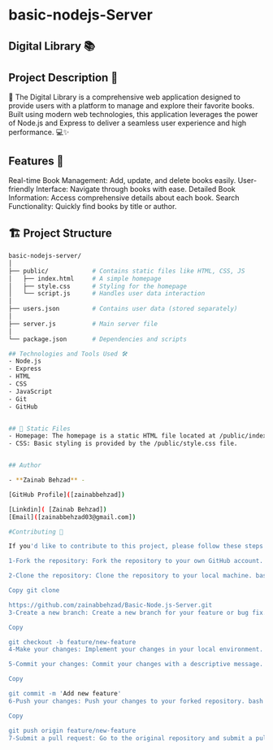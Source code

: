 # basic-nodejs-Server
## Digital Library 📚
## Project Description 📝

🌟 The Digital Library is a comprehensive web application designed to provide users with a platform to manage and explore their favorite books. Built using modern web technologies, this application leverages the power of Node.js and Express to deliver a seamless user experience and high performance. 💻✨

## Features 🎉
Real-time Book Management: Add, update, and delete books easily.
User-friendly Interface: Navigate through books with ease.
Detailed Book Information: Access comprehensive details about each book.
Search Functionality: Quickly find books by title or author.


## 🏗️ Project Structure

```bash
basic-nodejs-server/
│
├── public/            # Contains static files like HTML, CSS, JS
│   ├── index.html     # A simple homepage
│   ├── style.css      # Styling for the homepage
│   └── script.js      # Handles user data interaction
│
├── users.json         # Contains user data (stored separately)
│
├── server.js          # Main server file
│
└── package.json       # Dependencies and scripts

## Technologies and Tools Used 🛠️
- Node.js
- Express
- HTML
- CSS
- JavaScript
- Git
- GitHub


## 📁 Static Files
- Homepage: The homepage is a static HTML file located at /public/index.html.
- CSS: Basic styling is provided by the /public/style.css file.


## Author

- **Zainab Behzad** - 

[GitHub Profile]([zainabbehzad])

[Linkdin]( [Zainab Behzad])
[Email]([zainabbehzad03@gmail.com])

#Contributing 🤝

If you'd like to contribute to this project, please follow these steps:

1-Fork the repository: Fork the repository to your own GitHub account.

2-Clone the repository: Clone the repository to your local machine. bash

Copy git clone

https://github.com/zainabbehzad/Basic-Node.js-Server.git
3-Create a new branch: Create a new branch for your feature or bug fix. bash

Copy

git checkout -b feature/new-feature
4-Make your changes: Implement your changes in your local environment.

5-Commit your changes: Commit your changes with a descriptive message. bash

Copy

git commit -m 'Add new feature'
6-Push your changes: Push your changes to your forked repository. bash

Copy

git push origin feature/new-feature
7-Submit a pull request: Go to the original repository and submit a pull request with your changes.